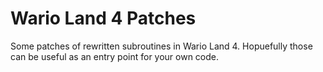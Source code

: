 # Wario Land 4 Patches
Some patches of rewritten subroutines in Wario Land 4.
Hopuefully those can be useful as an entry point for your own code.
